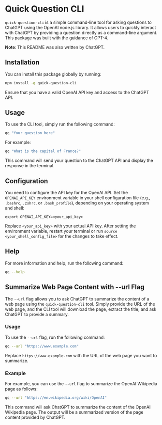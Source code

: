 # Quick Question CLI

`quick-question-cli` is a simple command-line tool for asking questions to ChatGPT using the OpenAI node.js library. It allows users to quickly interact with ChatGPT by providing a question directly as a command-line argument. This package was built with the guidance of GPT-4.

**Note**: This README was also written by ChatGPT.

## Installation

You can install this package globally by running:

```bash
npm install -g quick-question-cli
```

Ensure that you have a valid OpenAI API key and access to the ChatGPT API.

## Usage

To use the CLI tool, simply run the following command:

```bash
qq "Your question here"
```

For example:

```bash
qq "What is the capital of France?"
```

This command will send your question to the ChatGPT API and display the response in the terminal.

## Configuration

You need to configure the API key for the OpenAI API. Set the `OPENAI_API_KEY` environment variable in your shell configuration file (e.g., `.bashrc`, `.zshrc`, or `.bash_profile`), depending on your operating system and shell:

```
export OPENAI_API_KEY=<your_api_key>
```

Replace `<your_api_key>` with your actual API key. After setting the environment variable, restart your terminal or run `source <your_shell_config_file>` for the changes to take effect.

## Help

For more information and help, run the following command:

```bash
qq --help
```

## Summarize Web Page Content with --url Flag

The `--url` flag allows you to ask ChatGPT to summarize the content of a web page using the `quick-question-cli` tool. Simply provide the URL of the web page, and the CLI tool will download the page, extract the title, and ask ChatGPT to provide a summary.

### Usage

To use the `--url` flag, run the following command:

```bash
qq --url "https://www.example.com"
```

Replace `https://www.example.com` with the URL of the web page you want to summarize.

### Example

For example, you can use the `--url` flag to summarize the OpenAI Wikipedia page as follows:

```bash
qq --url "https://en.wikipedia.org/wiki/OpenAI"
```

This command will ask ChatGPT to summarize the content of the OpenAI Wikipedia page. The output will be a summarized version of the page content provided by ChatGPT.